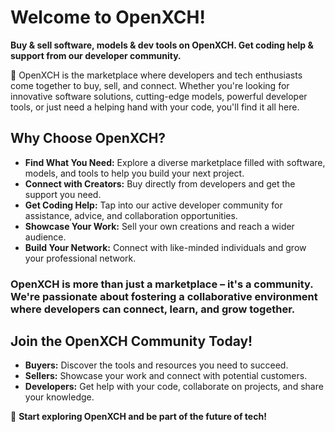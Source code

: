 # Welcome to OpenXCH!

**Buy & sell software, models & dev tools on OpenXCH. Get coding help & support from our developer community.**

🤝 OpenXCH is the marketplace where developers and tech enthusiasts come together to buy, sell, and connect. Whether you're looking for innovative software solutions, cutting-edge models, powerful developer tools, or just need a helping hand with your code, you'll find it all here.

## Why Choose OpenXCH?

* **Find What You Need:** Explore a diverse marketplace filled with software, models, and tools to help you build your next project.
* **Connect with Creators:**  Buy directly from developers and get the support you need.
* **Get Coding Help:**  Tap into our active developer community for assistance, advice, and collaboration opportunities.
* **Showcase Your Work:**  Sell your own creations and reach a wider audience.
* **Build Your Network:**  Connect with like-minded individuals and grow your professional network.

### OpenXCH is more than just a marketplace – it's a community. We're passionate about fostering a collaborative environment where developers can connect, learn, and grow together.

## Join the OpenXCH Community Today!

* **Buyers:**  Discover the tools and resources you need to succeed.
* **Sellers:**  Showcase your work and connect with potential customers.
* **Developers:**  Get help with your code, collaborate on projects, and share your knowledge.

🚀 **Start exploring OpenXCH and be part of the future of tech!** 

